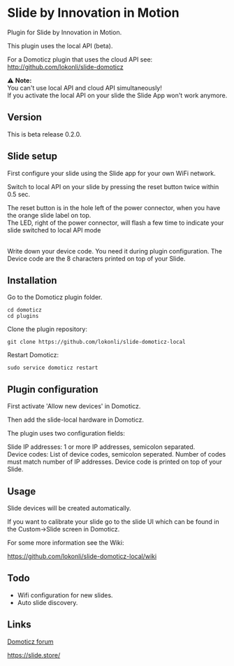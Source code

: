 # Slide by Innovation in Motion

Plugin for Slide by Innovation in Motion.

This plugin uses the local API (beta).  

For a Domoticz plugin that uses the cloud API see:  
http://github.com/lokonli/slide-domoticz

:warning: **Note:**  
You can't use local API and cloud API simultaneously!  
If you activate the local API on your slide the Slide App won't work anymore.

## Version
This is beta release 0.2.0. <br/>

## Slide setup
First configure your slide using the Slide app for your own WiFi network.

Switch to local API on your slide by pressing the reset button twice within 0.5 sec.<br/>


The reset button is in the hole left of the power connector, when you have the orange slide label on top.<br/>
The LED, right of the power connector, will flash a few time to indicate your slide switched to local API mode<br/>
<br/>

Write down your device code. You need it during plugin configuration. The Device code are the 8 characters printed on top of your Slide.<br/>

## Installation

Go to the Domoticz plugin folder.

    cd domoticz
    cd plugins

Clone the plugin repository:

    git clone https://github.com/lokonli/slide-domoticz-local

Restart Domoticz:

    sudo service domoticz restart

## Plugin configuration

First activate 'Allow new devices' in Domoticz.

Then add the slide-local hardware in Domoticz.

The plugin uses two configuration fields:

Slide IP addresses: 1 or more IP addresses, semicolon separated.<br/>
Device codes: List of device codes, semicolon seperated. Number of codes must match number of IP addresses. Device code is printed on top of your Slide.<br/>

## Usage

Slide devices will be created automatically.

If you want to calibrate your slide go to the slide UI which can be found in the Custom->Slide screen in Domoticz.

For some more information see the Wiki:

https://github.com/lokonli/slide-domoticz-local/wiki

## Todo

* Wifi configuration for new slides.  
* Auto slide discovery.

## Links

[Domoticz forum](https://www.domoticz.com/forum/viewtopic.php?f=65&t=30449)

https://slide.store/
